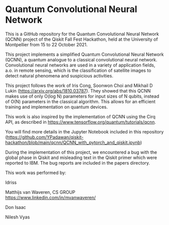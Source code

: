 # Quantum Convolutional Neural Network

This is a GitHub repository for the Quantum Convolutional Neural Network (QCNN) project of the Qiskit Fall Fest Hackathon, held at the University of Montpellier from 15 to 22 October 2021.

This project implements a simplified Quantum Convolutional Neural Network (QCNN), a quantum analogue to a classical convolutional neural network. Convolutional neural networks are used in a variety of application fields, a.o. in remote sensing, which is the classification of satellite images to detect natural phenomena and suspicious activities.

This project follows the work of Iris Cong, Soonwon Choi and Mikhail D Lukin (https://arxiv.org/abs/1810.03787). They showed that this QCNN makes use of only O(log N) parameters for input sizes of N qubits, instead of O(N) parameters in the classical algorithm. This allows for an efficient training and implementation on quantum devices.

This work is also inspired by the implementation of QCNN using the Cirq API, as described in https://www.tensorflow.org/quantum/tutorials/qcnn.

You will find more details in the Jupyter Notebook included in this repository (https://github.com/YPadawan/qiskit-hackathon/blob/main/qcnn/QCNN_with_pytorch_and_qiskit.ipynb)

During the implementation of this project, we encountered a bug with the global phase in Qiskit and misleading text in the Qiskit primer which were reported to IBM. The bug reports are included in the papers directory.

This work was performed by:

Idriss 

Matthijs van Waveren, CS GROUP<br>
https://www.linkedin.com/in/mvanwaveren/

Don Isaac

Nilesh Vyas
